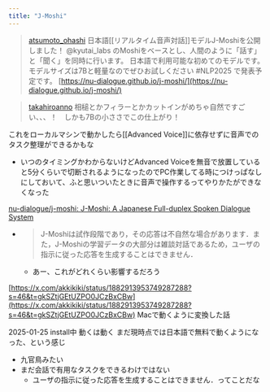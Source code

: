 ```yaml
---
title: "J-Moshi"
---
```


> [atsumoto_ohashi](https://x.com/atsumoto_ohashi/status/1882633871176630595) 日本語[[リアルタイム音声対話]]モデルJ-Moshiを公開しました！
>  @kyutai_labs のMoshiをベースとし、人間のように「話す」と「聞く」を同時に行います。
>  日本語で利用可能な初めてのモデルです。
>  モデルサイズは7Bと軽量なのでぜひお試しください
>  #NLP2025 で発表予定です。
>  [https://nu-dialogue.github.io/j-moshi/](https://nu-dialogue.github.io/j-moshi/)

> [takahiroanno](https://x.com/takahiroanno/status/1882931010675040626) 相槌とかフィラーとかカットインがめちゃ自然ですごい、、、！　しかも7Bの小ささでこの仕上がり！

これをローカルマシンで動かしたら[[Advanced Voice]]に依存せずに音声でのタスク整理ができるかもな
- いつのタイミングかわからないけどAdvanced Voiceを無音で放置していると5分くらいで切断されるようになったのでPC作業してる時につけっぱなしにしておいて、ふと思いついたときに音声で操作するってやりかたができなくなった


[nu-dialogue/j-moshi: J-Moshi: A Japanese Full-duplex Spoken Dialogue System](https://github.com/nu-dialogue/j-moshi)
- > J-Moshiは試作段階であり，その応答は不自然な場合があります．また，J-Moshiの学習データの大部分は雑談対話であるため，ユーザの指示に従った応答を生成することはできません．
    - あー、これがどれくらい影響するだろう

[https://x.com/akkikiki/status/1882913953749287288?s=46&t=gkSZtjGEtUZPO0JCzBxCBw](https://x.com/akkikiki/status/1882913953749287288?s=46&t=gkSZtjGEtUZPO0JCzBxCBw)
Macで動くように変換した話

2025-01-25
install中
動くは動く
まだ現時点では日本語で無料で動くようになった、という感じ
- 九官鳥みたい
- まだ会話で有用なタスクをできるわけではない
    - ユーザの指示に従った応答を生成することはできません．ってことだな
